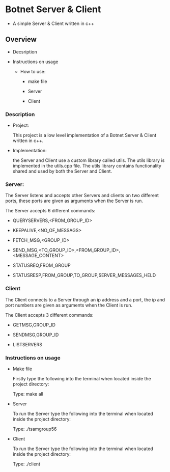 # Botnet Server & Client

   * A simple Server & Client written in c++

## Overview

  * Decsription

  * Instructions on usage

      * How to use:
          
          * make file

          * Server

          * Client


### Description

  * Project:

    This project is a low level implementation of a Botnet Server & Client written in c++.

  * Implementation:
    
      the Server and Client use a custom library called utils. 
      The utils library is implemented in the utils.cpp file. 
      The utils library contains functionality shared and used by both the Server and Client.

### Server:

  The Server listens and accepts other Servers and clients on two different ports, 
  these ports are given as arguments when the Server is run.

  The Server accepts 6 different commands:

  * QUERYSERVERS,<FROM_GROUP_ID>

  * KEEPALIVE,<NO_OF_MESSAGS>

  * FETCH_MSG,<GROUP_ID>

  * SEND_MSG,<TO_GROUP_ID>,<FROM_GROUP_ID>,<MESSAGE_CONTENT>

  * STATUSREQ,FROM_GROUP

  * STATUSRESP,FROM_GROUP,TO_GROUP,SERVER_MESSAGES_HELD


### Client

  The Client connects to a Server through an ip address and a port, 
  the ip and port numbers are given as arguments when the Client is run.

  The Client accepts 3 different commands:

  * GETMSG,GROUP_ID
  
  * SENDMSG,GROUP_ID
  
  * LISTSERVERS


### Instructions on usage

  * Make file
  
      Firstly type the following into the terminal 
      when located inside the project directory: 

      Type: make all 

  * Server
  
      To run the Server type the following into the terminal 
      when located inside the project directory:
  
      Type: ./tsamgroup56 <Client port> <Server port>

  * Client
  
      To run the Server type the following into the terminal 
      when located inside the project directory:
  
      Type: ./client <Ip address> <Port number>

